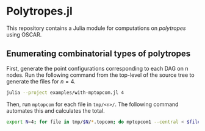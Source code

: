 # Polytropes.jl

This repository contains a Julia module for computations on *polytropes* using OSCAR.


## Enumerating combinatorial types of polytropes
First, generate the point configurations corresponding to each DAG on n nodes. 
Run the following command from the top-level of the source tree to generate the files for $n=4$.
```sh
julia --project examples/with-mptopcom.jl 4
```
Then, run `mptopcom` for each file in `tmp/<n>/`. The following command automates this and calculates the total.
```sh
export N=4; for file in tmp/$N/*.topcom; do mptopcom1 --central < $file 2> /dev/null | wc -l; done | awk '{s+=$1} END {print s}'
```
